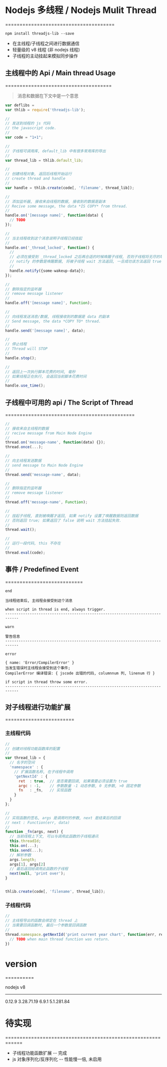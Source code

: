 # Nodejs 多线程 / Nodejs Mulit Thread
======================================

`npm install threadjs-lib --save`

* 在主线程/子线程之间进行数据通信
* 轻量级的 v8 线程 (非 nodejs 线程)
* 子线程的主动挂起来模拟同步操作


## 主线程中的 Api / Main thread Usage
=====================================

> 消息和数据在下文中是一个意思


```js
var deflibs =
var thlib = require('threadjs-lib');

//
// 发送到线程的 js 代码
// the javascript code.
//
var code = "1+1";

//
// 子线程可调用库, default_lib 中有很多常用库的导出
//
var thread_lib = thlib.default_lib;

//
// 创建线程对象, 返回后线程开始运行
// create thread and handle
//
var handle = thlib.create(code[, 'filename', thread_lib]);

//
// 添加监听器, 接收来自线程的数据, 接收到的数据是副本
// Recive some message, the data *IS COPY* from thread.
//
handle.on('[message name]', function(data) {
  // TODO
});

//
// 当主线程收到这个消息说明子线程已经挂起
//
handle.on('_thread_locked', function() {
  //
  // 必须在接受到 _thread_locked 之后再合适的时候唤醒子线程, 否则子线程将无尽的等待
  // notify 的参数是唤醒数据, 将被子线程 wait 方法返回, 一旦成功该方法返回 true
  //
  handle.notify({some-wakeup-data});
});

//
// 删除指定的监听器
// remove message listener
//
handle.off('[message name]', Function);

//
// 向线程发送消息/数据, 线程接收到的数据是 data 的副本
// Send message, the data *COPY TO* thread.
//
handle.send('[message name]', data);

//
// 停止线程
// Thread will STOP
//
handle.stop();

//
// 返回上一次执行脚本花费的时间, 毫秒
// 如果线程正在执行, 会返回当前脚本花费时间
//
handle.use_time();
```


## 子线程中可用的 api / The Script of Thread
=============================================

```js
//
// 接收来自主线程的数据
// recive message from Main Node Engine
//
thread.on('message-name', function(data) {});
thread.once(...);

//
// 向主线程发送数据
// send message to Main Node Engine
//
thread.send('message-name', data);

//
// 删除指定的监听器
// remove message listener
//
thread.off('message-name', Function);

//
// 挂起子线程, 直到被唤醒才返回, 如果 notify 设置了唤醒数据则返回数据
// 否则返回 true; 如果返回了 false 说明 wait 方法挂起失败.
//
thread.wait();

//
// 运行一段代码, this 不存在
//
thread.eval(code);
```


## 事件 / Predefined Event
===========================

`end`

    当线程结束后, 主线程会接受到这个消息

    when script in thread is end, always trigger.
    ----------------------------------------------------------------------------

`warn`

    警告信息
    ----------------------------------------------------------------------------

`error`

    { name: 'Error/CompilerError' }
    当发生错误时主线程会接受到这个事件;
    CompilerError 编译错误: { jscode 出错的代码, columnnum 列, linenum 行 }

    if script in thread throw some error.
    ----------------------------------------------------------------------------


## 对子线程进行功能扩展
========================

### 主线程代码

```js
//
// 创建对线程功能函数库的配置
//
var thread_lib = {
  // 名字的空间
  'namespace' : {
    // 扩展函数名称, 在子线程中调用
    'getNextId' : {
      ret  : true,  // 是否需要回调, 如果需要必须设置为 true
      argc : -1,    // 参数数量 -1 动态参数, 0 无参数, >0 固定参数
      fn   : _fn,   // 实现函数
    }
  }
};

//
// 实现函数的签名, args 是调用时的参数, next 是结束后的回调
// next : Function(err, data)
//
function _fn(args, next) {
  // 当前线程上下文, 可以与调用此函数的子线程通讯
  this.threadId;
  this.on(...);
  this.send(...);
  // 解析参数
  args.length;
  args[1], args[2]
  // 最后返回给调用此函数的子线程
  next(null, 'print over');
}


thlib.create(code[, 'filename', thread_lib]);
```

### 子线程代码

```js
//
// 主线程导出的函数会绑定在 thread 上
// 当需要回调函数时, 最后一个参数是回调函数
//
thread.namespace.getNextId('print current year chart', function(err, ret) {
  // TODO when main thread function was return.
})
```

# version
==========

nodejs         v8
---------      -------------
0.12.9         3.28.71.19
6.9.1          5.1.281.84


# 待实现
============================================================

* 子线程功能函数扩展 -- 完成
* js 对象序列化/反序列化  -- 性能慢一倍, 未启用
